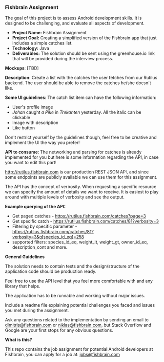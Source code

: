 ### Fishbrain Assignment

The goal of this project is to assess Android development skills. It is designed to be challenging, and evaluate all aspects of development.

- **Project Name:** Fishbrain Assignment
- **Project Goal:** Creating a simplified version of the Fishbrain app that just includes a simple catches list.
- **Technology:** Java
- **Deliverables:** The solution should be sent using the greenhouse.io link that will be provided during the interview process. 

**Mockups**: [TBD]

**Description**: Create a list with the catches the user fetches from our Rutilus backend.
The user should be able to remove the catches he/she doesn't like.

**Some UI guidelines**:
The catch list item can have the following information:
- User's profile image
- *Johan* caught *a Pike* in *Trekanten* yesterday. All the italic can be clickable
- Image with description
- Like button

Don't restrict yourself by the guidelines though, feel free to be creative and implement the UI the way you prefer!


**API to consume**: The networking and parsing for catches is already implemented for you but here is some information regarding the API, in case you want to edit this part!

http://rutilus.fishbrain.com is our production REST JSON API, and since some endpoints are publicly available we can use them for this assignment.

The API has the concept of verbosity. When requesting a specific resource we can specify the amount of details we want to receive. It is easiest to play around with multiple levels of verbosity and see the output.

**Example querying of the API:**
- Get paged catches - https://rutilus.fishbrain.com/catches?page=3
- Get specific catch - https://rutilus.fishbrain.com/catches/81?verbosity=3
- Filtering by specific parameter - https://rutilus.fishbrain.com/catches/81?verbosity=3&q[species_id_eq]=258
- supported filters: species_id_eq, weight_lt, weight_gt, owner_id_eq, description_cont and more.


**General Guidelines**

The solution needs to contain tests and the design/structure of the application code should be production ready.

Feel free to use the API level that you feel more comfortable with and any library that helps.

The application has to be runnable and working without major issues.

Include a readme file explaining potential challenges you faced and issues you met during the assignment.

Ask any questions related to the implementation by sending an email to dimitris@fishbrain.com or niklas@fishbrain.com, but Stack Overflow and Google are your first stops for any obvious questions.

**What is this?**

This repo contains the job assignment for potential Android developers at Fishbrain, you can apply for a job at: jobs@fishbrain.com

